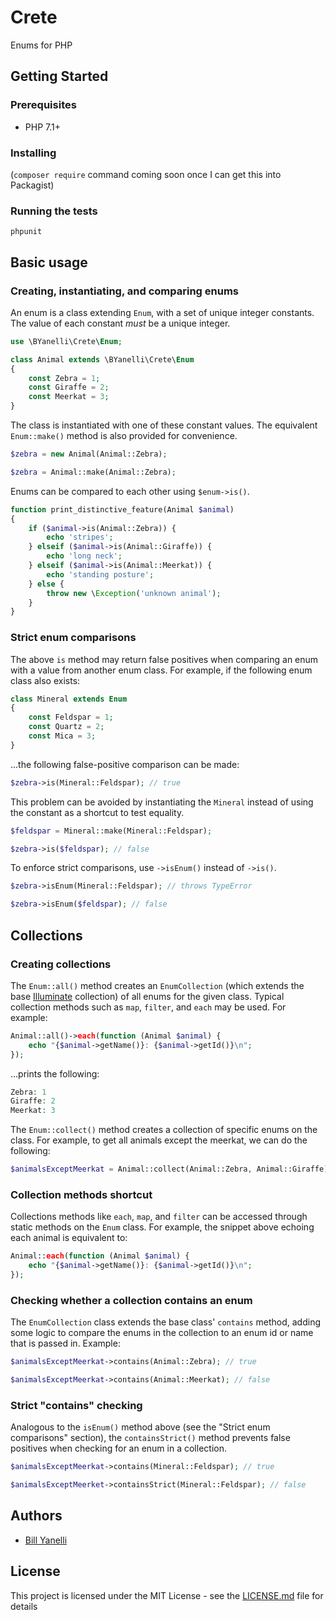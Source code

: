 # Crete

Enums for PHP

## Getting Started

### Prerequisites

* PHP 7.1+

### Installing

(`composer require` command coming soon once I can get this into Packagist)

### Running the tests

```
phpunit
```

## Basic usage

### Creating, instantiating, and comparing enums

An enum is a class extending `Enum`, with a set of unique integer constants. The value of each constant *must* be a unique integer.

```php
use \BYanelli\Crete\Enum;

class Animal extends \BYanelli\Crete\Enum
{
    const Zebra = 1;
    const Giraffe = 2;
    const Meerkat = 3;
}
```

The class is instantiated with one of these constant values. The equivalent `Enum::make()` method is also provided for convenience.

```php
$zebra = new Animal(Animal::Zebra);

$zebra = Animal::make(Animal::Zebra);
```

Enums can be compared to each other using `$enum->is()`.

```php
function print_distinctive_feature(Animal $animal)
{
    if ($animal->is(Animal::Zebra)) {
        echo 'stripes';
    } elseif ($animal->is(Animal::Giraffe)) {
        echo 'long neck';
    } elseif ($animal->is(Animal::Meerkat)) {
        echo 'standing posture';
    } else {
        throw new \Exception('unknown animal');
    }
}
```

### Strict enum comparisons

The above `is` method may return false positives when comparing an enum with a value from another enum class. For example, if the following enum class also exists:

```php
class Mineral extends Enum
{
    const Feldspar = 1;
    const Quartz = 2;
    const Mica = 3;
}
```

...the following false-positive comparison can be made:

```php
$zebra->is(Mineral::Feldspar); // true
```

This problem can be avoided by instantiating the `Mineral` instead of using the constant as a shortcut to test equality.

```php
$feldspar = Mineral::make(Mineral::Feldspar);

$zebra->is($feldspar); // false
```

To enforce strict comparisons, use `->isEnum()` instead of `->is()`.

```php
$zebra->isEnum(Mineral::Feldspar); // throws TypeError

$zebra->isEnum($feldspar); // false
```


## Collections

### Creating collections

The `Enum::all()` method creates an `EnumCollection` (which extends the base [Illuminate](https://github.com/illuminate/support) collection) of all enums for the given class. Typical collection methods such as `map`, `filter`, and `each` may be used. For example:

```php
Animal::all()->each(function (Animal $animal) {
    echo "{$animal->getName()}: {$animal->getId()}\n";
});
```

...prints the following:

```php
Zebra: 1
Giraffe: 2
Meerkat: 3
```

The `Enum::collect()` method creates a collection of specific enums on the class. For example, to get all animals except the meerkat, we can do the following:

```php
$animalsExceptMeerkat = Animal::collect(Animal::Zebra, Animal::Giraffe);
```

### Collection methods shortcut

Collections methods like `each`, `map`, and `filter` can be accessed through static methods on the `Enum` class. For example, the snippet above echoing each animal is equivalent to:

```php
Animal::each(function (Animal $animal) {
    echo "{$animal->getName()}: {$animal->getId()}\n";
});
```

### Checking whether a collection contains an enum

The `EnumCollection` class extends the base class' `contains` method, adding some logic to compare the enums in the collection to an enum id or name that is passed in. Example:

```php
$animalsExceptMeerkat->contains(Animal::Zebra); // true

$animalsExceptMeerkat->contains(Animal::Meerkat); // false
```

### Strict "contains" checking

Analogous to the `isEnum()` method above (see the "Strict enum comparisons" section), the `containsStrict()` method prevents false positives when checking for an enum in a collection.

```php
$animalsExceptMeerkat->contains(Mineral::Feldspar); // true

$animalsExceptMeerket->containsStrict(Mineral::Feldspar); // false
```

## Authors

* [Bill Yanelli](https://billyanelli.com)

## License

This project is licensed under the MIT License - see the [LICENSE.md](LICENSE.md) file for details
